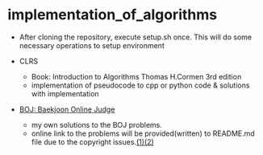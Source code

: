 # implementation_of_algorithms

- After cloning the repository, execute setup.sh once. This will do some necessary operations to setup environment

- CLRS
  - Book: Introduction to Algorithms Thomas H.Cormen 3rd edition
  - implementation of pseudocode to cpp or python code & solutions with implementation
- [BOJ: Baekjoon Online Judge](https://www.acmicpc.net/)
  - my own solutions to the BOJ problems.
  - online link to the problems will be provided(written) to README.md file due to the copyright issues.[(1)](https://www.acmicpc.net/help/rule)[(2)](https://www.acmicpc.net/board/view/2185)